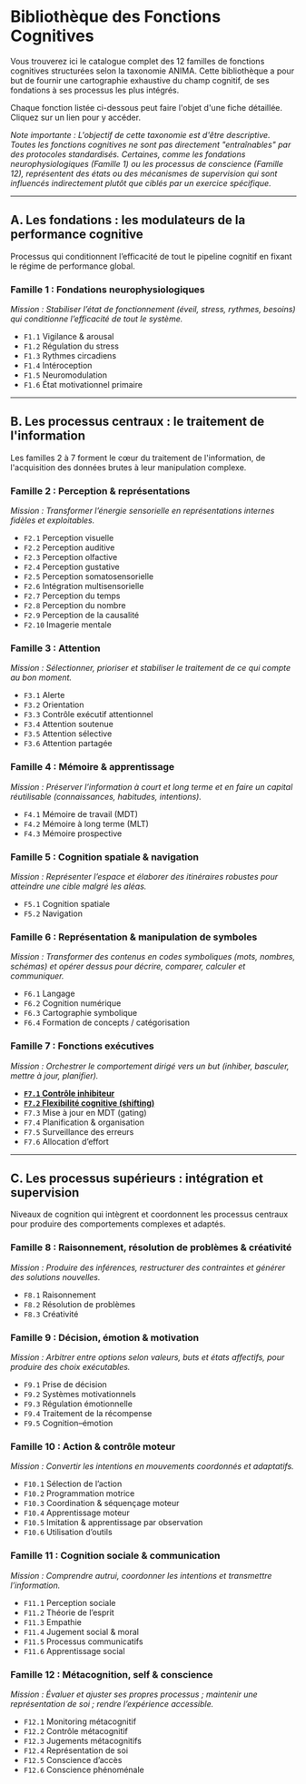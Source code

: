 # Bibliothèque des Fonctions Cognitives

Vous trouverez ici le catalogue complet des 12 familles de fonctions cognitives structurées selon la taxonomie ANIMA. Cette bibliothèque a pour but de fournir une cartographie exhaustive du champ cognitif, de ses fondations à ses processus les plus intégrés.

Chaque fonction listée ci-dessous peut faire l'objet d'une fiche détaillée. Cliquez sur un lien pour y accéder.

*Note importante : L'objectif de cette taxonomie est d'être descriptive. Toutes les fonctions cognitives ne sont pas directement "entraînables" par des protocoles standardisés. Certaines, comme les fondations neurophysiologiques (Famille 1) ou les processus de conscience (Famille 12), représentent des états ou des mécanismes de supervision qui sont influencés indirectement plutôt que ciblés par un exercice spécifique.*

---

## A. Les fondations : les modulateurs de la performance cognitive

Processus qui conditionnent l’efficacité de tout le pipeline cognitif en fixant le régime de performance global.

### Famille 1 : Fondations neurophysiologiques
*Mission : Stabiliser l’état de fonctionnement (éveil, stress, rythmes, besoins) qui conditionne l’efficacité de tout le système.*
- `F1.1` Vigilance & arousal
- `F1.2` Régulation du stress
- `F1.3` Rythmes circadiens
- `F1.4` Intéroception
- `F1.5` Neuromodulation
- `F1.6` État motivationnel primaire

---

## B. Les processus centraux : le traitement de l'information

Les familles 2 à 7 forment le cœur du traitement de l'information, de l'acquisition des données brutes à leur manipulation complexe.

### Famille 2 : Perception & représentations
*Mission : Transformer l’énergie sensorielle en représentations internes fidèles et exploitables.*
- `F2.1` Perception visuelle
- `F2.2` Perception auditive
- `F2.3` Perception olfactive
- `F2.4` Perception gustative
- `F2.5` Perception somatosensorielle
- `F2.6` Intégration multisensorielle
- `F2.7` Perception du temps
- `F2.8` Perception du nombre
- `F2.9` Perception de la causalité
- `F2.10` Imagerie mentale

### Famille 3 : Attention
*Mission : Sélectionner, prioriser et stabiliser le traitement de ce qui compte au bon moment.*
- `F3.1` Alerte
- `F3.2` Orientation
- `F3.3` Contrôle exécutif attentionnel
- `F3.4` Attention soutenue
- `F3.5` Attention sélective
- `F3.6` Attention partagée

### Famille 4 : Mémoire & apprentissage
*Mission : Préserver l’information à court et long terme et en faire un capital réutilisable (connaissances, habitudes, intentions).*
- `F4.1` Mémoire de travail (MDT)
- `F4.2` Mémoire à long terme (MLT)
- `F4.3` Mémoire prospective

### Famille 5 : Cognition spatiale & navigation
*Mission : Représenter l’espace et élaborer des itinéraires robustes pour atteindre une cible malgré les aléas.*
- `F5.1` Cognition spatiale
- `F5.2` Navigation

### Famille 6 : Représentation & manipulation de symboles
*Mission : Transformer des contenus en codes symboliques (mots, nombres, schémas) et opérer dessus pour décrire, comparer, calculer et communiquer.*
- `F6.1` Langage
- `F6.2` Cognition numérique
- `F6.3` Cartographie symbolique
- `F6.4` Formation de concepts / catégorisation

### Famille 7 : Fonctions exécutives
*Mission : Orchestrer le comportement dirigé vers un but (inhiber, basculer, mettre à jour, planifier).*
- **[`F7.1` Contrôle inhibiteur](./07.01_inhibitory_control.md)**
- **[`F7.2` Flexibilité cognitive (shifting)](./07.02_cognitive_flexibility.md)**
- `F7.3` Mise à jour en MDT (gating)
- `F7.4` Planification & organisation
- `F7.5` Surveillance des erreurs
- `F7.6` Allocation d’effort

---

## C. Les processus supérieurs : intégration et supervision

Niveaux de cognition qui intègrent et coordonnent les processus centraux pour produire des comportements complexes et adaptés.

### Famille 8 : Raisonnement, résolution de problèmes & créativité
*Mission : Produire des inférences, restructurer des contraintes et générer des solutions nouvelles.*
- `F8.1` Raisonnement
- `F8.2` Résolution de problèmes
- `F8.3` Créativité

### Famille 9 : Décision, émotion & motivation
*Mission : Arbitrer entre options selon valeurs, buts et états affectifs, pour produire des choix exécutables.*
- `F9.1` Prise de décision
- `F9.2` Systèmes motivationnels
- `F9.3` Régulation émotionnelle
- `F9.4` Traitement de la récompense
- `F9.5` Cognition–émotion

### Famille 10 : Action & contrôle moteur
*Mission : Convertir les intentions en mouvements coordonnés et adaptatifs.*
- `F10.1` Sélection de l’action
- `F10.2` Programmation motrice
- `F10.3` Coordination & séquençage moteur
- `F10.4` Apprentissage moteur
- `F10.5` Imitation & apprentissage par observation
- `F10.6` Utilisation d’outils

### Famille 11 : Cognition sociale & communication
*Mission : Comprendre autrui, coordonner les intentions et transmettre l’information.*
- `F11.1` Perception sociale
- `F11.2` Théorie de l’esprit
- `F11.3` Empathie
- `F11.4` Jugement social & moral
- `F11.5` Processus communicatifs
- `F11.6` Apprentissage social

### Famille 12 : Métacognition, self & conscience
*Mission : Évaluer et ajuster ses propres processus ; maintenir une représentation de soi ; rendre l’expérience accessible.*
- `F12.1` Monitoring métacognitif
- `F12.2` Contrôle métacognitif
- `F12.3` Jugements métacognitifs
- `F12.4` Représentation de soi
- `F12.5` Conscience d’accès
- `F12.6` Conscience phénoménale
